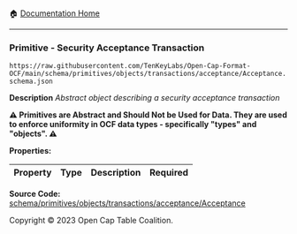 :house: [Documentation Home](../../../../../../README.md)

---

### Primitive - Security Acceptance Transaction

`https://raw.githubusercontent.com/TenKeyLabs/Open-Cap-Format-OCF/main/schema/primitives/objects/transactions/acceptance/Acceptance.schema.json`

**Description** _Abstract object describing a security acceptance transaction_

**:warning: Primitives are Abstract and Should Not be Used for Data. They are used to enforce uniformity in OCF data types - specifically "types" and "objects". :warning:**

**Properties:**

| Property | Type | Description | Required |
| -------- | ---- | ----------- | -------- |

**Source Code:** [schema/primitives/objects/transactions/acceptance/Acceptance](../../../../../../../schema/primitives/objects/transactions/acceptance/Acceptance.schema.json)

Copyright © 2023 Open Cap Table Coalition.
